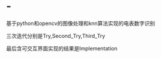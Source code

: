 # -
基于python和opencv的图像处理和knn算法实现的电表数字识别

三次迭代分别是Try,Second_Try,Third_Try

最后含可交互界面实现的结果是Implementation
